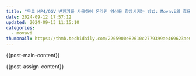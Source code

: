 ```yaml
---
title: "무료 MP4/OGV 변환기를 사용하여 온라인 영상을 향상시키는 방법: Movavi의 효율적인 도구"
date: 2024-09-12 17:57:12
updated: 2024-09-13 11:15:10
categories:
  - movavi
thumbnail: https://thmb.techidaily.com/2205900e82610c2779399ae469623ae027920f8a8a6cd21a0ae3357ed65bdbc2.jpg
---
```


{{post-main-content}}

<ins class="adsbygoogle"
     style="display:block"
     data-ad-format="autorelaxed"
     data-ad-client="ca-pub-7571918770474297"
     data-ad-slot="1223367746"></ins>

{{post-assign-content}}

<ins class="adsbygoogle"
     style="display:block"
     data-ad-client="ca-pub-7571918770474297"
     data-ad-slot="8358498916"
     data-ad-format="auto"
     data-full-width-responsive="true"></ins>
